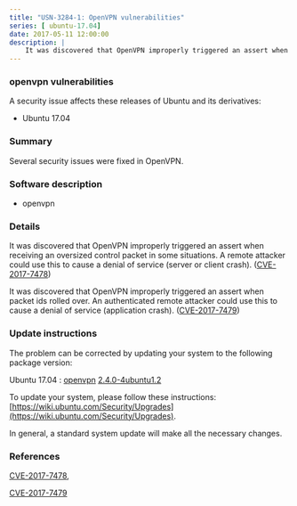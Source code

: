 ```yaml
---
title: "USN-3284-1: OpenVPN vulnerabilities"
series: [ ubuntu-17.04]
date: 2017-05-11 12:00:00
description: |
    It was discovered that OpenVPN improperly triggered an assert when receiving an oversized control packet in some situations. A remote attacker could use this to cause a denial of service (server or client crash). ([CVE-2017-7478](http://people.ubuntu.com/~ubuntu-security/cve/CVE-2017-7478))
--- 
```

 
 


### openvpn vulnerabilities

A security issue affects these releases of Ubuntu and its derivatives:

* Ubuntu 17.04

### Summary

Several security issues were fixed in OpenVPN. 

### Software description

* openvpn 

### Details

It was discovered that OpenVPN improperly triggered an assert when receiving an oversized control packet in some situations. A remote attacker could use this to cause a denial of service (server or client crash). ([CVE-2017-7478](http://people.ubuntu.com/~ubuntu-security/cve/CVE-2017-7478))

It was discovered that OpenVPN improperly triggered an assert when packet ids rolled over. An authenticated remote attacker could use this to cause a denial of service (application crash). ([CVE-2017-7479](http://people.ubuntu.com/~ubuntu-security/cve/CVE-2017-7479)) 

### Update instructions

The problem can be corrected by updating your system to the following package version:

Ubuntu 17.04
 : [openvpn](https://launchpad.net/ubuntu/+source/openvpn) <span> [2.4.0-4ubuntu1.2](https://launchpad.net/ubuntu/+source/openvpn/2.4.0-4ubuntu1.2) </span> 

To update your system, please follow these instructions: [https://wiki.ubuntu.com/Security/Upgrades](https://wiki.ubuntu.com/Security/Upgrades).

In general, a standard system update will make all the necessary changes. 

### References

 
 [CVE-2017-7478](http://people.ubuntu.com/~ubuntu-security/cve/CVE-2017-7478), 

 [CVE-2017-7479](http://people.ubuntu.com/~ubuntu-security/cve/CVE-2017-7479)
 

